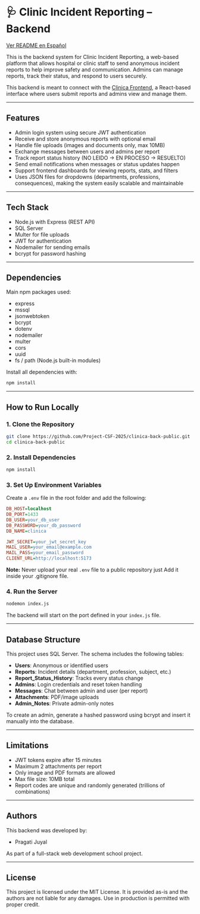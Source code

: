 # 🩺 Clinic Incident Reporting – Backend

[Ver README en Español](./README.es.md)

This is the backend system for Clinic Incident Reporting, a web-based platform that allows hospital or clinic staff to send anonymous incident reports to help improve safety and communication. Admins can manage reports, track their status, and respond to users securely.

This backend is meant to connect with the [Clinica Frontend](https://github.com/Project-CSF-2025/clinica-front-public), a React-based interface where users submit reports and admins view and manage them.

---

## Features

- Admin login system using secure JWT authentication
- Receive and store anonymous reports with optional email
- Handle file uploads (images and documents only, max 10MB)
- Exchange messages between users and admins per report
- Track report status history (NO LEIDO → EN PROCESO → RESUELTO)
- Send email notifications when messages or status updates happen
- Support frontend dashboards for viewing reports, stats, and filters
- Uses JSON files for dropdowns (departments, professions, consequences), making the system easily scalable and maintainable

---

## Tech Stack

- Node.js with Express (REST API)
- SQL Server
- Multer for file uploads
- JWT for authentication
- Nodemailer for sending emails
- bcrypt for password hashing

---

## Dependencies

Main npm packages used:

- express
- mssql
- jsonwebtoken
- bcrypt
- dotenv
- nodemailer
- multer
- cors
- uuid
- fs / path (Node.js built-in modules)

Install all dependencies with:

```bash
npm install
````

---

## How to Run Locally

### 1. Clone the Repository

```bash
git clone https://github.com/Project-CSF-2025/clinica-back-public.git
cd clinica-back-public
```

### 2. Install Dependencies

```bash
npm install
```

### 3. Set Up Environment Variables

Create a `.env` file in the root folder and add the following:

```ini
DB_HOST=localhost
DB_PORT=1433
DB_USER=your_db_user
DB_PASSWORD=your_db_password
DB_NAME=clinica

JWT_SECRET=your_jwt_secret_key
MAIL_USER=your_email@example.com
MAIL_PASS=your_email_password
CLIENT_URL=http://localhost:5173
```

**Note:** Never upload your real `.env` file to a public repository just Add it inside your .gitignore file.

### 4. Run the Server

```bash
nodemon index.js
```

The backend will start on the port defined in your `index.js` file.

---

## Database Structure

This project uses SQL Server. The schema includes the following tables:

* **Users**: Anonymous or identified users
* **Reports**: Incident details (department, profession, subject, etc.)
* **Report\_Status\_History**: Tracks every status change
* **Admins**: Login credentials and reset token handling
* **Messages**: Chat between admin and user (per report)
* **Attachments**: PDF/image uploads
* **Admin\_Notes**: Private admin-only notes

To create an admin, generate a hashed password using bcrypt and insert it manually into the database.

---

## Limitations

* JWT tokens expire after 15 minutes
* Maximum 2 attachments per report
* Only image and PDF formats are allowed
* Max file size: 10MB total
* Report codes are unique and randomly generated (trillions of combinations)

---

## Authors

This backend was developed by:

* Pragati Juyal

As part of a full-stack web development school project.

---

## License

This project is licensed under the MIT License.
It is provided as-is and the authors are not liable for any damages.
Use in production is permitted with proper credit.

